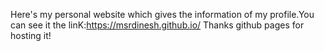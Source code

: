 Here's my personal website which gives the information of my profile.You can see it the linK:https://msrdinesh.github.io/
Thanks github pages for hosting it!
